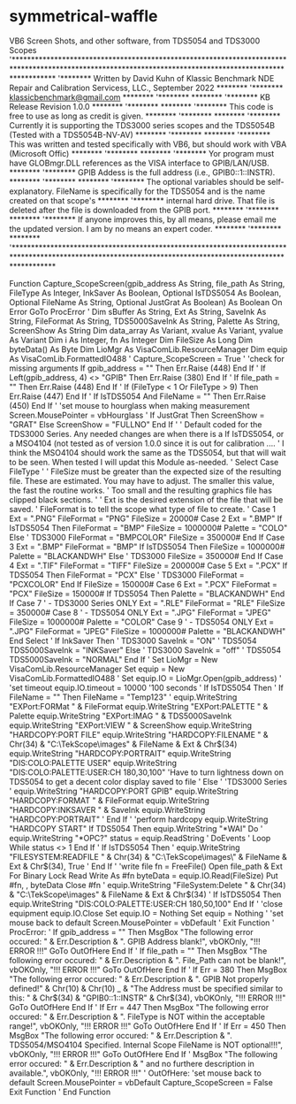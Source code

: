 # symmetrical-waffle
VB6 Screen Shots, and other software,  from TDS5054 and TDS3000 Scopes
 '**********************************************************************************************************************************************************
 '******** Written by David Kuhn of Klassic Benchmark NDE Repair and Calibration Servicess, LLC., September 2022                                    ********
 '******** klassicbenchmark@gmail.com                                                                                                               ********
 '********                                                                                                                                          ********
 '******** KB Release Revision 1.0.0                                                                                                                ********
 '********                                                                                                                                          ********
 '******** This code is free to use as long as credit is given.                                                                                     ********
 '********                                                                                                                                          ********
 '******** Currently it is supporting the TDS3000 series scopes and the TDS5054B (Tested with a TDS5054B-NV-AV)                                     ********
 '********                                                                                                                                          ********
 '******** This was written and tested specifically with VB6, but should work with VBA (Microsoft Offic)                                            ********
 '********                                                                                                                                          ********
 '******** Yor program must have GLOBmgr.DLL references as the VISA interface to GPIB/LAN/USB.                                                      ********
 '******** GPIB Addess is the full address (i.e., GPIB0::1::INSTR).                                                                                 ********
 '********                                                                                                                                          ********
 '******** The optional variables should be self-explanatory.  FileName is specifically for the TDS5054 and is the name created on that scope's     ********
 '******** internal hard drive. That file is deleted after the file is downloaded from the GPIB port.                                               ********
 '********                                                                                                                                          ********
 '******** If anyone improves this, by all means, please email me the updated version.  I am by no means an expert coder.                           ********
 '********                                                                                                                                          ********
 '**********************************************************************************************************************************************************

Function Capture_ScopeScreen(gpib_address As String, file_path As String, FileType As Integer, InkSaver As Boolean, Optional IsTDS5054 As Boolean, Optional FileName As String, Optional JustGrat As Boolean) As Boolean
On Error GoTo ProcError
'
Dim sBuffer As String, Ext As String, SaveInk As String, FileFormat As String, TDS5000SaveInk As String, Palette As String, ScreenShow As String
Dim data_array As Variant, xvalue As Variant, yvalue As Variant
Dim i As Integer, fn As Integer
Dim FileSize As Long
Dim byteData() As Byte
Dim LioMgr As VisaComLib.ResourceManager
Dim equip As VisaComLib.FormattedIO488
'
Capture_ScopeScreen = True
'
'check for missing arguments
If gpib_address = "" Then
    Err.Raise (448)
End If
'
If Left(gpib_address, 4) <> "GPIB" Then
    Err.Raise (380)
End If
'
If file_path = "" Then
    Err.Raise (448)
End If
'
If (FileType < 1 Or FileType > 9) Then
    Err.Raise (447)
End If
'
If IsTDS5054 And FileName = "" Then
    Err.Raise (450)
End If
'
'set mouse to hourglass when making measurement
Screen.MousePointer = vbHourglass
'
If JustGrat Then
    ScreenShow = "GRAT"
Else
    ScreenShow = "FULLNO"
End If
'
' Default coded for the TDS3000 Series. Any needed changes are when there is a If IsTDS5054, or a MSO4104 (not tested as of version 1.0.0 since it is out for calibration ....
' I think the MSO4104 should work the same as the TDS5054, but that will wait to be seen.  When tested I will updat this Module as-needed.
'
Select Case FileType
    '
    ' FileSize must be greater than the expected size of the resulting file.  These are estimated.  You may have to adjust.  The smaller this value, the fast the routine works.
    ' Too small and the resulting graphics file has clipped black sections.
    '
    ' Ext is the desired extension of the file that will be saved.
    ' FileFormat is to tell the scope what type of file to create.
    '
    Case 1
        Ext = ".PNG"
        FileFormat = "PNG"
        FileSize = 20000#
    Case 2
        Ext = ".BMP"
        If IsTDS5054 Then
            FileFormat = "BMP"
            FileSize = 1000000#
            Palette = "COLO"
        Else
            ' TDS3000
            FileFormat = "BMPCOLOR"
            FileSize = 350000#
        End If
    Case 3
        Ext = ".BMP"
        FileFormat = "BMP"
        If IsTDS5054 Then
            FileSize = 1000000#
            Palette = "BLACKANDWH"
        Else
            ' TDS3000
            FileSize = 350000#
        End If
    Case 4
        Ext = ".TIF"
        FileFormat = "TIFF"
        FileSize = 200000#
    Case 5
        Ext = ".PCX"
        If TDS5054 Then
            FileFormat = "PCX"
        Else
            ' TDS3000
            FileFormat = "PCXCOLOR"
        End If
        FileSize = 150000#
    Case 6
        Ext = ".PCX"
        FileFormat = "PCX"
        FileSize = 150000#
        If TDS5054 Then
            Palette = "BLACKANDWH"
        End If
    Case 7  ' - TDS3000 Series ONLY
        Ext = ".RLE"
        FileFormat = "RLE"
        FileSize = 350000#
    Case 8  ' - TDS5054 ONLY
        Ext = ".JPG"
        FileFormat = "JPEG"
        FileSize = 1000000#
        Palette = "COLOR"
    Case 9  ' - TDS5054 ONLY
        Ext = ".JPG"
        FileFormat = "JPEG"
        FileSize = 1000000#
        Palette = "BLACKANDWH"
End Select
'
If InkSaver Then
    ' TDS3000
    SaveInk = "ON"
    ' TDS5054
    TDS5000SaveInk = "INKSaver"
Else
    ' TDS3000
    SaveInk = "off"
    ' TDS5054
    TDS5000SaveInk = "NORMAL"
End If
'
Set LioMgr = New VisaComLib.ResourceManager
Set equip = New VisaComLib.FormattedIO488
'
Set equip.IO = LioMgr.Open(gpib_address)
'
'set timeout
equip.IO.timeout = 10000 '100 seconds
'
If IsTDS5054 Then
    '
    If FileName = "" Then FileName = "Temp123"
    '
    equip.WriteString "EXPort:FORMat " & FileFormat
    equip.WriteString "EXPort:PALETTE " & Palette
    equip.WriteString "EXPort:IMAG " & TDS5000SaveInk
    equip.WriteString "EXPort:VIEW " & ScreenShow
    equip.WriteString "HARDCOPY:PORT FILE"
    equip.WriteString "HARDCOPY:FILENAME " & Chr(34) & "C:\TekScope\images\" & FileName & Ext & Chr$(34)
    equip.WriteString "HARDCOPY:PORTRAIT"
    equip.WriteString "DIS:COLO:PALETTE USER"
    equip.WriteString "DIS:COLO:PALETTE:USER:CH 180,30,100" 'Have to turn lightness down on TDS5054 to get a decent color display saved to file
    '
Else
    '
    'TDS3000 Series
    '
    equip.WriteString "HARDCOPY:PORT GPIB"
    equip.WriteString "HARDCOPY:FORMAT " & FileFormat
    equip.WriteString "HARDCOPY:INKSAVER " & SaveInk
    equip.WriteString "HARDCOPY:PORTRAIT"
    '
End If
'
'perform hardcopy
equip.WriteString "HARDCOPY START"
If TDS5054 Then
    equip.WriteString "*WAI"
    Do
        '
        equip.WriteString "*OPC?"
        status = equip.ReadString
        '
        DoEvents
        '
    Loop While status <> 1
End If
'
If IsTDS5054 Then
    '
    equip.WriteString "FILESYSTEM:READFILE " & Chr(34) & "C:\TekScope\images\" & FileName & Ext & Chr$(34), True
    '
End If
'
'write file
fn = FreeFile()
Open file_path & Ext For Binary Lock Read Write As #fn
    byteData = equip.IO.Read(FileSize)
    Put #fn, , byteData
Close #fn
'
equip.WriteString "FileSystem:Delete " & Chr(34) & "C:\TekScope\images\" & FileName & Ext & Chr$(34)
'
If IsTDS5054 Then
    equip.WriteString "DIS:COLO:PALETTE:USER:CH 180,50,100"
End If
'
'close equipment
equip.IO.Close
Set equip.IO = Nothing
Set equip = Nothing
'
'set mouse back to default
Screen.MousePointer = vbDefault
'
Exit Function
'
ProcError:
'
If gpib_address = "" Then
    MsgBox "The following error occured: " & Err.Description & ". GPIB Address blank!", vbOKOnly, "!!! ERROR !!!"
    GoTo OutOfHere
End If
'
If file_path = "" Then
    MsgBox "The following error occured: " & Err.Description & ". File_Path can not be blank!", vbOKOnly, "!!! ERROR !!!"
    GoTo OutOfHere
End If
'
If Err = 380 Then
    MsgBox "The following error occured: " & Err.Description & ". GPIB Not properly defined!" & Chr(10) & Chr(10) _
        & "The Address must be specified similar to this: " & Chr$(34) & "GPIB0::1::INSTR" & Chr$(34), vbOKOnly, "!!! ERROR !!!"
    GoTo OutOfHere
End If
'
If Err = 447 Then
    MsgBox "The following error occured: " & Err.Description & ". FileType is NOT within the acceptable range!", vbOKOnly, "!!! ERROR !!!"
    GoTo OutOfHere
End If
'
If Err = 450 Then
    MsgBox "The following error occured: " & Err.Description & ". TDS5054/MSO4104 Specified.  Internal Scope FileName is NOT optional!!!", vbOKOnly, "!!! ERROR !!!"
    GoTo OutOfHere
End If
'
MsgBox "The following error occured: " & Err.Description & " and no furthere description in available.", vbOKOnly, "!!! ERROR !!!"
'
OutOfHere:
    'set mouse back to default
    Screen.MousePointer = vbDefault
    Capture_ScopeScreen = False
    Exit Function
'
End Function
